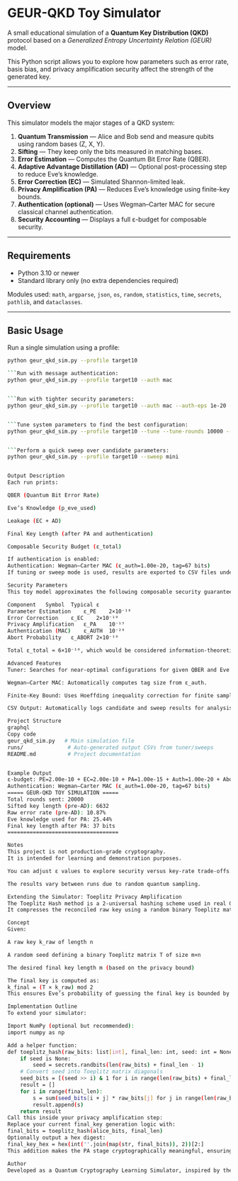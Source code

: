 # GEUR-QKD Toy Simulator

A small educational simulation of a **Quantum Key Distribution (QKD)** protocol based on a *Generalized Entropy Uncertainty Relation (GEUR)* model.

This Python script allows you to explore how parameters such as error rate, basis bias, and privacy amplification security affect the strength of the generated key.

---

## Overview

This simulator models the major stages of a QKD system:

1. **Quantum Transmission** — Alice and Bob send and measure qubits using random bases (Z, X, Y).
2. **Sifting** — They keep only the bits measured in matching bases.
3. **Error Estimation** — Computes the Quantum Bit Error Rate (QBER).
4. **Adaptive Advantage Distillation (AD)** — Optional post-processing step to reduce Eve’s knowledge.
5. **Error Correction (EC)** — Simulated Shannon-limited leak.
6. **Privacy Amplification (PA)** — Reduces Eve’s knowledge using finite-key bounds.
7. **Authentication (optional)** — Uses Wegman–Carter MAC for secure classical channel authentication.
8. **Security Accounting** — Displays a full ε-budget for composable security.

---

## Requirements

- Python 3.10 or newer
- Standard library only (no extra dependencies required)

Modules used: `math`, `argparse`, `json`, `os`, `random`, `statistics`, `time`, `secrets`, `pathlib`, and `dataclasses`.

---

## Basic Usage

Run a single simulation using a profile:

```bash
python geur_qkd_sim.py --profile target10

```Run with message authentication:
python geur_qkd_sim.py --profile target10 --auth mac


```Run with tighter security parameters:
python geur_qkd_sim.py --profile target10 --auth mac --auth-eps 1e-20 --eps-pa 1e-15


```Tune system parameters to find the best configuration:
python geur_qkd_sim.py --profile target10 --tune --tune-rounds 10000 --tune-max-qber 0.18 --export-best


```Perform a quick sweep over candidate parameters:
python geur_qkd_sim.py --profile target10 --sweep mini


Output Description
Each run prints:

QBER (Quantum Bit Error Rate)

Eve’s Knowledge (p_eve_used)

Leakage (EC + AD)

Final Key Length (after PA and authentication)

Composable Security Budget (ε_total)

If authentication is enabled:
Authentication: Wegman–Carter MAC (ε_auth=1.00e-20, tag=67 bits)
If tuning or sweep mode is used, results are exported to CSV files under the runs/ directory.

Security Parameters
This toy model approximates the following composable security guarantees:

Component	Symbol	Typical ε
Parameter Estimation	ε_PE	2×10⁻¹⁰
Error Correction	ε_EC	2×10⁻¹⁰
Privacy Amplification	ε_PA	10⁻¹⁵
Authentication (MAC)	ε_AUTH	10⁻²⁰
Abort Probability	ε_ABORT	2×10⁻¹⁰

Total ε_total ≈ 6×10⁻¹⁰, which would be considered information-theoretically secure under the composable security definition.

Advanced Features
Tuner: Searches for near-optimal configurations for given QBER and Eve limits.

Wegman–Carter MAC: Automatically computes tag size from ε_auth.

Finite-Key Bound: Uses Hoeffding inequality correction for finite sample sizes.

CSV Output: Automatically logs candidate and sweep results for analysis.

Project Structure
graphql
Copy code
geur_qkd_sim.py   # Main simulation file
runs/              # Auto-generated output CSVs from tuner/sweeps
README.md          # Project documentation


Example Output
ε-budget: PE=2.00e-10 + EC=2.00e-10 + PA=1.00e-15 + Auth=1.00e-20 + Abort=2.00e-10 -> ε_total=6.00e-10
Authentication: Wegman–Carter MAC (ε_auth=1.00e-20, tag=67 bits)
===== GEUR-QKD TOY SIMULATION =====
Total rounds sent: 20000
Sifted key length (pre-AD): 6632
Raw error rate (pre-AD): 10.87%
Eve knowledge used for PA: 25.44%
Final key length after PA: 37 bits
===================================

Notes
This project is not production-grade cryptography.
It is intended for learning and demonstration purposes.

You can adjust ε values to explore security versus key-rate trade-offs.

The results vary between runs due to random quantum sampling.

Extending the Simulator: Toeplitz Privacy Amplification
The Toeplitz Hash method is a 2-universal hashing scheme used in real QKD systems to perform privacy amplification.
It compresses the reconciled raw key using a random binary Toeplitz matrix to generate a secure final key.

Concept
Given:

A raw key k_raw of length n

A random seed defining a binary Toeplitz matrix T of size m×n

The desired final key length m (based on the privacy bound)

The final key is computed as:
k_final = (T × k_raw) mod 2
This ensures Eve’s probability of guessing the final key is bounded by the chosen ε_PA.

Implementation Outline
To extend your simulator:

Import NumPy (optional but recommended):
import numpy as np

Add a helper function:
def toeplitz_hash(raw_bits: list[int], final_len: int, seed: int = None) -> list[int]:
    if seed is None:
        seed = secrets.randbits(len(raw_bits) + final_len - 1)
    # Convert seed into Toeplitz matrix diagonals
    seed_bits = [(seed >> i) & 1 for i in range(len(raw_bits) + final_len - 1)]
    result = []
    for i in range(final_len):
        s = sum(seed_bits[i + j] * raw_bits[j] for j in range(len(raw_bits))) % 2
        result.append(s)
    return result
Call this inside your privacy amplification step:
Replace your current final_key generation logic with:
final_bits = toeplitz_hash(alice_bits, final_len)
Optionally output a hex digest:
final_key_hex = hex(int(''.join(map(str, final_bits)), 2))[2:]
This addition makes the PA stage cryptographically meaningful, ensuring a secure compression step consistent with modern QKD implementations.

Author
Developed as a Quantum Cryptography Learning Simulator, inspired by the BB84, B92, and GEUR-based QKD frameworks.
